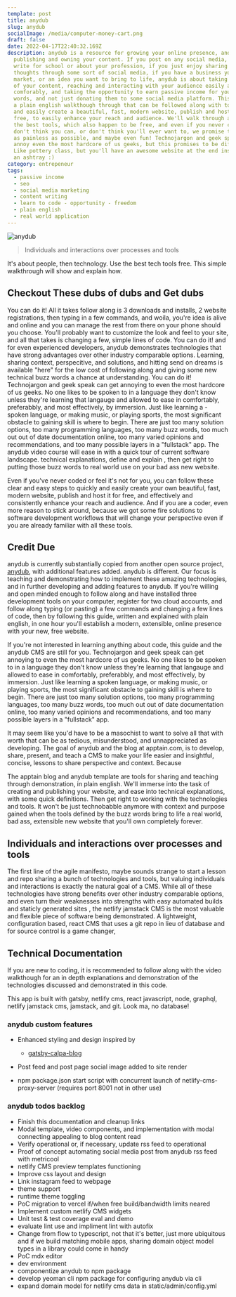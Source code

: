 ```yaml
---
template: post
title: anydub
slug: anydub
socialImage: /media/computer-money-cart.png
draft: false
date: 2022-04-17T22:40:32.169Z
description: anydub is a resource for growing your online presence, and
  publishing and owning your content. If you post on any social media, if you
  write for school or about your profession, if you just enjoy sharing your
  thoughts through some sort of social media, if you have a business you want to
  market, or an idea you want to bring to life, anydub is about taking ownership
  of your content, reaching and interacting with your audience easily and
  comforably, and taking the opportunity to earn passive income for your own
  words, and not just donating them to some social media platform. This video is
  a plain english walkthough through that can be followed along with to quickly
  and easily create a beautiful, fast, modern website, publish and host for
  free, to easily enhance your reach and audience. We'll walk through and use
  the best tools, which also happen to be free, and even if you never coded,
  don't think you can, or don't think you'll ever want to, we promise to make it
  as painless as possible, and maybe even fun! Technojargon and geek speak can
  annoy even the most hardcore of us geeks, but this promises to be different.
  Like pottery class, but you'll have an awesome website at the end instead of
  an ashtray :)
category: entrepeneur
tags:
  - passive income
  - seo
  - social media marketing
  - content writing
  - learn to code - opportunity - freedom
  - plain english
  - real world application
---
```

![anydub](/media/anydub.png "anydub")

> Individuals and interactions over processes and tools

It's about people, then technology. Use the best tech tools free. This simple walkthrough will show and explain how.

## Checkout These dubs of dubs and Get dubs

You can do it! All it takes follow along is 3 downloads and installs, 2 website registrations, then typing in a few commands, and woila, you're idea is alive and online and you can manage the rest from there on your phone should you choose. You'll probably want to customize the look and feel to your site, and all that takes is changing a few, simple lines of code. You can do it! and for even experienced developers, anydub demonstrates technologies that have strong advantages over other industry comparable options. Learning, sharing context, perspecitive, and solutions, and hitting send on dreams is available "here" for the low cost of following along and giving some new technical buzz words a chance at understanding. You can do it! Technojargon and geek speak can get annoying to even the most hardcore of us geeks. No one likes to be spoken to in a language they don't know unless they're learning that langauge and allowed to ease in comfortably, preferabbly, and most effectively, by immersion. Just like learning a -spoken language, or making music, or playing sports, the most significant obstacle to gaining skill is where to begin. There are just too many solution options, too many programming languages, too many buzz words, too much out out of date documentation online, too many varied opinions and recommendations, and too many possible layers in a "fullstack" app. The anydub video course will ease in with a quick tour of current software landscape. technical explanations, define and explain , then get right to putting those buzz words to real world use on your bad ass new website.

Even if you've never coded or feel it's not for you, you can follow these clear and easy steps to quickly and easily create your own beautiful, fast, modern website, publish and host it for free, and effectively and consistently enhance your reach and audience. And if you are a coder, even more reason to stick around, because we got some fire solutions to software development workflows that will change your perspective even if you are already familiar with all these tools.

## Credit Due

anydub is currently substantially copied from another open source project, [anydub](http://github.com/alxshelepenok/gatby-starter-lumen), with additional features added. anydub is different. Our focus is teaching and demonstrating how to implement these amazing technologies, and in further developing and adding features to anydub. If you're willing and open minded enough to follow along and have installed three development tools on your computer, register for two cloud accounts, and follow along typing (or pasting) a few commands and changing a few lines of code, then by following this guide, written and explained with plain english, in one hour you'll establish a modern, extensible, online presence with your new, free website.

If you're not interested in learning anything about code, this guide and the anydub CMS are still for you. Technojargon and geek speak can get annoying to even the most hardcore of us geeks. No one likes to be spoken to in a language they don't know unless they're learning that langauge and allowed to ease in comfortably, preferabbly, and most effectively, by immersion. Just like learning a spoken language, or making music, or playing sports, the most significant obstacle to gaining skill is where to begin. There are just too many solution options, too many programming languages, too many buzz words, too much out out of date documentation online, too many varied opinions and recommendations, and too many possible layers in a "fullstack" app.

It may seem like you'd have to be a masochist to want to solve all that with worth that can be as tedious, misunderstood, and unnappreciated as developing. The goal of anydub and the blog at apptain.com, is to develop, share, present, and teach a CMS to make your life easier and insightful, concise, lessons to share perspective and context. Because

The apptain blog and anydub template are tools for sharing and teaching through demonstration, in plain english. We'll immerse into the task of creating and publishing your website, and ease into technical explanations, with some quick definitions. Then get right to working with the technologies and tools. It won't be just technobabble anymore with context and purpose gained when the tools defined by the buzz words bring to life a real world, bad ass, extensible new website that you'll own completely forever.

## Individuals and interactions over processes and tools

The first line of the agile manifesto, maybe sounds strange to start a lesson and repo sharing a bunch of technologies and tools, but valuing individuals and interactions is exactly the natural goal of a CMS. While all of these technologies have strong benefits over other industry comparable options, and even turn their weaknesses into strengths with easy automated builds and staticly generated sites , the netlify jamstack CMS is the most valuable and flexible piece of software being demonstrated. A lightweight, configuration based, react CMS that uses a git repo in lieu of database and for source control is a game changer,

## Technical Documentation

If you are new to coding, it is recommended to follow along with the video walkthough for an in depth explanations and demonstration of the technologies discussed and demonstrated in this code.

This app is built with gatsby, netlify cms, react javascript, node, graphql, netlify jamstack cms, jamstack, and git. Look ma, no database!

### anydub custom features

* Enhanced styling and design inspired by

  * [gatsby-calpa-blog](http://github.com/alxshelepenok/gatsby-starter-lumen)
* Post feed and post page social image added to site render
* npm package.json start script with concurrent launch of netlify-cms-proxy-server
  (requires port 8001 not in other use)

### anydub todos backlog

* Finish this documentation and cleanup links
* Modal template, video components, and implementation with modal connecting appealing to blog content read
* Verify operational or, if necessary, update rss feed to operational
* Proof of concept automating social media post from anydub rss feed with metricool
* netlify CMS preview templates functioning
* Improve css layout and design
* Link instagram feed to webpage
* theme support
* runtime theme toggling
* PoC migration to vercel if/when free build/bandwidth limits neared
* Implement custom netlify CMS widgets
* Unit test & test coverage eval and demo
* evaluate lint use and impliment lint with autofix
* Change from flow to typescript, not that it's better, just more ubiquitous and if we build matching mobile apps, sharing domain object model types in a library could come in handy
* PoC mdx editor
* dev environment
* componentize anydub to npm package
* develop yeoman cli npm package for configuring anydub via cli
* expand domain model for netlify cms data in static/admin/config.yml